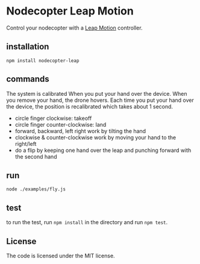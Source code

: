 Nodecopter Leap Motion
======================

Control your nodecopter with a [Leap Motion](https://www.leapmotion.com/) controller.

## installation
```shell
npm install nodecopter-leap
```

## commands
The system is calibrated When you put your hand over the device.
When you remove your hand, the drone hovers.
Each time you put your hand over the device, the position is recalibrated which
takes about 1 second.

- circle finger clockwise: takeoff
- circle finger counter-clockwise: land
- forward, backward, left right work by tilting the hand
- clockwise & counter-clockwise work by moving your hand to the right/left
- do a flip by keeping one hand over the leap and punching forward with the
second hand

## run
```shell
node ./examples/fly.js
```

## test
to run the test, run `npm install` in the directory and run `npm test`.

## License
The code is licensed under the MIT license.
